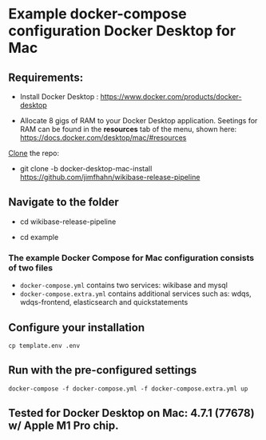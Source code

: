 # Example docker-compose configuration Docker Desktop for Mac

## Requirements:

* Install Docker Desktop : https://www.docker.com/products/docker-desktop

* Allocate 8 gigs of RAM to your Docker Desktop application. Seetings for RAM can be found in the **resources** tab of the menu, shown here: https://docs.docker.com/desktop/mac/#resources

[Clone](https://docs.github.com/en/github/creating-cloning-and-archiving-repositories/cloning-a-repository-from-github/cloning-a-repository#cloning-a-repository) the repo: 

* git clone -b docker-desktop-mac-install <https://github.com/jimfhahn/wikibase-release-pipeline>

## Navigate to the folder

* cd wikibase-release-pipeline

* cd example


### The example Docker Compose for **Mac** configuration consists of two files

* `docker-compose.yml` contains two services: wikibase and mysql
* `docker-compose.extra.yml` contains additional services such as: wdqs, wdqs-frontend, elasticsearch and quickstatements 

## Configure your installation

```
cp template.env .env
```

## Run with the pre-configured settings

```
docker-compose -f docker-compose.yml -f docker-compose.extra.yml up
```
## Tested for Docker Desktop on Mac: 4.7.1 (77678) w/ Apple M1 Pro chip.




